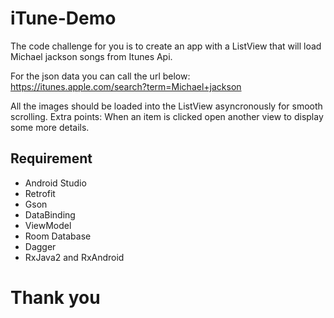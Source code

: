 # iTune-Demo

The code challenge for you is to create an app with a ListView that will load Michael jackson songs from Itunes Api.

For the json data you can call the url below:
https://itunes.apple.com/search?term=Michael+jackson

All the images should be loaded into the ListView asyncronously for smooth scrolling.
Extra points: When an item is clicked open another view to display some more details.

## Requirement 
 - Android Studio
 - Retrofit
 - Gson
 - DataBinding
 - ViewModel
 - Room Database
 - Dagger
 - RxJava2 and RxAndroid



# Thank you
